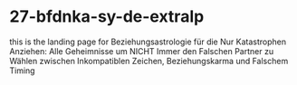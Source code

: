 # 27-bfdnka-sy-de-extralp
this is the landing page for Beziehungsastrologie für die Nur Katastrophen Anziehen: Alle Geheimnisse um NICHT Immer den Falschen Partner zu Wählen zwischen Inkompatiblen Zeichen, Beziehungskarma und Falschem Timing
